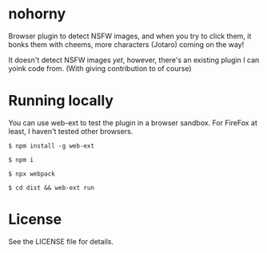 # nohorny

Browser plugin to detect NSFW images, and when you try to click them, it bonks them with cheems, more characters (Jotaro) coming on the way!

It doesn't detect NSFW images _yet_, however, there's an existing plugin I can yoink code from. (With giving contribution to of course)


# Running locally

You can use web-ext to test the plugin in a browser sandbox.
For FireFox at least, I haven't tested other browsers.

`$ npm install -g web-ext`

`$ npm i`

`$ npx webpack`

`$ cd dist && web-ext run`

# License 

See the LICENSE file for details.

